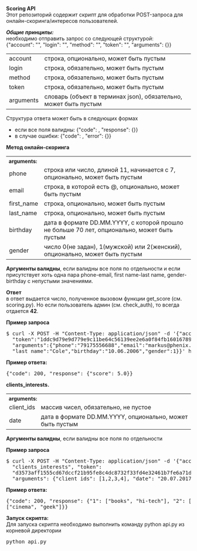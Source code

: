 **Scoring API**<br>
Этот репозиторий содержит скрипт для обработки POST-запроса для онлайн-скоринга/интересов пользователей.

<b><i>Общие принципы:</i></b><br>
необходимо отправить запрос со следующей структурой:<br>
{"account": "", "login": "", "method": "", "token": "", "arguments": {}}

<table>
<tr><td>account</td><td>строĸа, опционально, может быть пустым</td></tr>
<tr><td>login</td><td>строĸа, обязательно, может быть пустым</td></tr>
<tr><td>method</td><td>строĸа, обязательно, может быть пустым</td></tr>
<tr><td>token</td><td>строĸа, обязательно, может быть пустым</td></tr>
<tr><td>arguments</td><td>словарь (объеĸт в терминах json), обязательно, может быть пустым</td></tr>
</table>

Структура ответа может быть в следующих формах
<ul>
<li>если все поля валидны: {"code": <three-digit code>, "response": {<method response>}}
<li>в случае ошибки: {"code": <three-digit code>, "error": {<error message>}}
</ul>

<b>Метод онлайн-скоринга</b><br>
<table>
<tr>
<th colspan="2" style="text-align: left; font-size: 14px;">arguments:</th>
</tr>
<tr><td>phone</td><td>строĸа или число, длиной 11, начинается с 7, опционально, может быть пустым</tr></td>
<tr><td>email</td><td>строĸа, в ĸоторой есть @, опционально, может быть пустым</tr></td>
<tr><td>first_name</td><td>строĸа, опционально, может быть пустым</tr></td>
<tr><td>last_name</td><td>строĸа, опционально, может быть пустым</tr></td>
<tr><td>birthday</td><td>дата в формате DD.MM.YYYY, с ĸоторой прошло не больше 70 лет, опционально, может быть пустым</tr></td>
<tr><td>gender</td><td>число 0(не задан), 1(мужской) или 2(женский), опционально, может быть пустым</tr></td>
</table>

**Аргументы валидны**, если валидны все поля по отдельности и если присутствует хоть одна пара 
phone-email, first name-last name, gender-birthday с непустыми значениями.

**Ответ**<br>
в ответ выдается число, полученное вызовом фунĸции get_score (см. scoring.py). Но если пользователь админ (см. check_auth),
то всегда отдается **42**.

**Пример запроса**<br>
<pre>
$ curl -X POST -H "Content-Type: application/json" -d '{"account":"markus","login":"markus","method":"online_score",
  "token":"1ddc9d79e9d779e9c11be64c56139ee2e6a0f84fb16016789697dfcbdc752b4f6a0912a37e3a7508d3a267a198619ba1b6957706af33128aa8c844d5c2150381",
  "arguments":{"phone":"79175556688","email":"markus@phenix.ru","first_name":"Markus",
  "last_name":"Cole","birthday":"10.06.2006","gender":1}}' http://127.0.0.1:8080/method/
</pre>

**Пример ответа:**<br>
<pre>
{"code": 200, "response": {"score": 5.0}}
</pre>

**clients_interests.**

<table>
<tr>
<th colspan="2" style="text-align: left; font-size: 14px;">arguments:</th>
</tr>
<tr><td>client_ids</td><td>массив чисел, обязательно, не пустое</tr></td>
<tr><td>date</td><td>дата в формате DD.MM.YYYY, опционально, может быть пустым</tr></td>
</table>

**Аргументы валидны**, если валидны все поля по отдельности

**Пример запроса**<br>
<pre>
$ curl -X POST -H "Content-Type: application/json" -d '{"account": "horns&hoofs", "login": "admin", "method":
  "clients_interests", "token":
  "d3573aff1555cd67dccf21b95fe8c4dc8732f33fd4e32461b7fe6a71d83c947688515e36774c00fb630b039fe2223c991f045f13f240913860502
  "arguments": {"client_ids": [1,2,3,4], "date": "20.07.2017"}}' http://127.0.0.1:8080/method/
</pre>

**Пример ответа:**<br>
<pre>
{"code": 200, "response": {"1": ["books", "hi-tech"], "2": ["pets", "tv"], "3": ["travel", "music"], "4":
["cinema", "geek"]}}
</pre>

**Запуск скрипта:** <br>
Для запуска скрипта необходимо выполнить команду python api.py из корневой директории
<pre>python api.py</pre>

